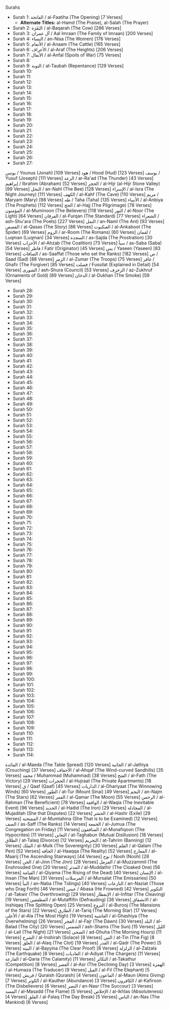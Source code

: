 Surahs



- Surah 1: الفاتحة / al-Faatiha (The Opening) [7 Verses]
	- **Alternate Titles:** al-Hamd (The Praise), al-Salah (The Prayer)
- Surah 2: البَقَرَة / al-Baqarah (The Cow) [286 Verses]
- Surah 3: آل عمران / Aal Imraan (The Family of Imraan) [200 Verses]
- Surah 4: النساء / an-Nisa (The Women) [176 Verses]
- Surah 5: الأنعام / al-Anaam (The Cattle) [165 Verses]
- Surah 6: الأعراف / al-Araf (The Heights) [206 Verses]
- Surah 7: الأنفال / al-Anfal (Spoils of War) [75 Verses]
- Surah 8: 
- Surah 9: التوبة / at-Taubah (Repentance) [129 Verses]
- Surah 10: 
- Surah 11: 
- Surah 12: 
- Surah 13: 
- Surah 14: 
- Surah 15: 
- Surah 16: 
- Surah 17: 
- Surah 18: 
- Surah 19: 
- Surah 20: 
- Surah 21: 
- Surah 22: 
- Surah 23: 
- Surah 24: 
- Surah 25: 
- Surah 26: 
- Surah 27: 






يونس / Younus (Jonah) [109 Verses]
هود / Hood (Hud) [123 Verses]
يوسف / Yusuf (Joseph) [111 Verses]
الرعد / ar-Ra'ad (The Thunder) [43 Verses]
إبراهيم / Ibrahim (Abraham) [52 Verses]
الحجر / al-Hijr (al-Hijr Stone Valley) [99 Verses]
النحل / an-Nahl (The Bee) [128 Verses]
الإسراء / al-Isra (The Night Journey) [111 Verses]
الكهف / al-Kahf (The Cave) [110 Verses]
مريم / Maryam (Mary) [98 Verses]
طه / Taha (Taha) [135 Verses]
الأنبياء / al-Anbiya (The Prophets) [112 Verses]
الحج / al-Hajj (The Pilgrimage) [78 Verses]
المؤمنون / al-Muminoon (The Believers) [118 Verses]
النور / al-Noor (The Light) [64 Verses]
الفرقان / al-Furqan (The Standard) [77 Verses]
الشعراء / ash-Shu'ara (The Poets) [227 Verses]
النمل / an-Naml (The Ant) [93 Verses]
القصص / al-Qasas (The Story) [88 Verses]
العنكبوت / al-Ankaboot (The Spider) [69 Verses]
الروم / ar-Room (The Romans) [60 Verses]
لقمان / Luqman (Luqman) [34 Verses]
السجدة / as-Sajda (The Prostration) [30 Verses]
الأحزاب / al-Ahzab (The Coalition) [73 Verses]
سبأ / as-Saba (Saba) [54 Verses]
فاطر / Fatir (Originator) [45 Verses]
يس / Yaseen (Yaseen) [83 Verses]
الصافات / as-Saaffat (Those who set the Ranks) [182 Verses]
ص / Saad (Sad) [88 Verses]
الزمر / al-Zumar (The Troops) [75 Verses]
غافر / Ghafir (The Forgiver) [85 Verses]
فصلت / Fussilat (Explained in Detail) [54 Verses]
الشورى / ash-Shura (Council) [53 Verses]
الزخرف / az-Zukhruf (Ornaments of Gold) [89 Verses]
الدخان / al-Dukhan (The Smoke) [59 Verses]

- Surah 28: 
- Surah 29: 
- Surah 30: 
- Surah 31: 
- Surah 32: 
- Surah 33: 
- Surah 34: 
- Surah 35: 
- Surah 36: 
- Surah 37: 
- Surah 38: 
- Surah 39: 
- Surah 40: 
- Surah 41: 
- Surah 42: 
- Surah 43: 
- Surah 44: 
- Surah 45: 
- Surah 46: 
- Surah 47: 
- Surah 48: 
- Surah 49: 
- Surah 50: 
- Surah 51: 
- Surah 52: 
- Surah 53: 
- Surah 54: 
- Surah 55: 
- Surah 56: 
- Surah 57: 
- Surah 58: 
- Surah 59: 
- Surah 60: 
- Surah 61: 
- Surah 62: 
- Surah 63: 
- Surah 64: 
- Surah 65: 
- Surah 66: 
- Surah 67: 
- Surah 68: 
- Surah 69: 
- Surah 70: 
- Surah 71: 
- Surah 72: 
- Surah 73: 
- Surah 74: 
- Surah 75: 
- Surah 76: 
- Surah 77: 
- Surah 78: 
- Surah 79: 
- Surah 80: 
- Surah 81: 
- Surah 82: 
- Surah 83: 
- Surah 84: 
- Surah 85: 
- Surah 86: 
- Surah 87: 
- Surah 88: 
- Surah 89: 
- Surah 90: 
- Surah 91: 
- Surah 92: 
- Surah 93: 
- Surah 94: 
- Surah 95: 
- Surah 96: 
- Surah 97: 
- Surah 98: 
- Surah 99: 
- Surah 100: 
- Surah 101: 
- Surah 102: 
- Surah 103: 
- Surah 104: 
- Surah 105: 
- Surah 106: 
- Surah 107: 
- Surah 108: 
- Surah 109: 
- Surah 110: 
- Surah 111: 
- Surah 112: 
- Surah 113: 
- Surah 114: 

المائدة / al-Maeda (The Table Spread) [120 Verses]
الجاثية / al-Jathiya (Crouching) [37 Verses]
الأحقاف / al-Ahqaf (The Wind-curved Sandhills) [35 Verses]
محمد / Muhammad (Muhammad) [38 Verses]
الفتح / al-Fath (The Victory) [29 Verses]
الحجرات / al-Hujraat (The Private Apartments) [18 Verses]
ق / Qaaf (Qaaf) [45 Verses]
الذاريات / al-Dhariyaat (The Winnowing Winds) [60 Verses]
الطور / at-Tur (Mount Sinai) [49 Verses]
النجم / an-Najm (The Stars) [62 Verses]
القمر / al-Qamar (The Moon) [55 Verses]
الرحمن / al-Rahman (The Beneficient) [78 Verses]
الواقعة / al-Waqia (The Inevitable Event) [96 Verses]
الحديد / al-Hadid (The Iron) [29 Verses]
المجادلة / al-Mujadilah (She that Disputes) [22 Verses]
الحشر / al-Hashr (Exile) [29 Verses]
الممتحنة / al-Mumtahina (She That is to be Examined) [12 Verses]
الصف / as-Saff (The Ranks) [14 Verses]
الجمعة / al-Jumua (The Congregation on Friday) [11 Verses]
المنافقون / al-Munafiqoon (The Hypocrites) [11 Verses]
التغابن / at-Taghabun (Mutual Disillusion) [18 Verses]
الطلاق / at-Talaq (Divorce) [12 Verses]
التحريم / at-Tahrim (Banning) [12 Verses]
الملك / al-Mulk (The Sovereignty) [30 Verses]
القلم / al-Qalam (The Pen) [52 Verses]
الحاقة / al-Haaqqa (The Reality) [52 Verses]
المعارج / al-Maarij (The Ascending Stairways) [44 Verses]
نوح / Nooh (Nooh) [28 Verses]
الجن / al-Jinn (The Jinn) [28 Verses]
المزمل / al-Muzzammil (The Enshrouded One) [20 Verses]
المدثر / al-Muddathir (The Cloaked One) [56 Verses]
القيامة / al-Qiyama (The Rising of the Dead) [40 Verses]
الإنسان / al-Insan (The Man) [31 Verses]
المرسلات / al-Mursalat (The Emissaries) [50 Verses]
النبأ / an-Naba (The Tidings) [40 Verses]
النازعات / an-Naziat (Those who Drag Forth) [46 Verses]
عبس / Abasa (He Frowned) [42 Verses]
التكوير / at-Takwir (The Overthrowing) [29 Verses]
الإنفطار / al-Infitar (The Cleaving) [19 Verses]
المطففين / al-Mutaffifin (Defrauding) [36 Verses]
الانشقاق / al-Inshiqaq (The Splitting Open) [25 Verses]
البروج / al-Burooj (The Mansions of the Stars) [22 Verses]
الطارق / at-Tariq (The Morning Star) [17 Verses]
الأعلى / al-Ala (The Most High) [19 Verses]
الغاشية / al-Ghashiya (The Overwhelming) [26 Verses]
الفجر / al-Fajr (The Dawn) [30 Verses]
البلد / al-Balad (The City) [20 Verses]
الشمس / ash-Shams (The Sun) [15 Verses]
الليل / al-Lail (The Night) [21 Verses]
الضحى / ad-Dhuha (The Morning Hours) [11 Verses]
الشرح / al-Inshirah (Solace) [8 Verses]
التين / at-Tin (The Fig) [8 Verses]
العلق / al-Alaq (The Clot) [19 Verses]
القدر / al-Qadr (The Power) [5 Verses]
البينة / al-Bayyina (The Clear Proof) [8 Verses]
الزلزلة / al-Zalzala (The Earthquake) [8 Verses]
العاديات / al-Adiyat (The Chargers) [11 Verses]
القارعة / al-Qaria (The Calamity) [11 Verses]
التكاثر / at-Takathur (Competition) [8 Verses]
العصر / al-Asr (The Declining Day) [3 Verses]
الهمزة / al-Humaza (The Traducer) [9 Verses]
الفيل / al-Fil (The Elephant) [5 Verses]
قريش / Quraish (Quraish) [4 Verses]
الماعون / al-Maun (Alms Giving) [7 Verses]
الكوثر / al-Kauther (Abundance) [3 Verses]
الكافرون / al-Kafiroon (The Disbelievers) [6 Verses]
النصر / an-Nasr (The Succour) [3 Verses]
المسد / al-Masadd (The Flame) [5 Verses]
الإخلاص / al-Ikhlas (Absoluteness) [4 Verses]
الفلق / al-Falaq (The Day Break) [5 Verses]
الناس / an-Nas (The Mankind) [6 Verses]
